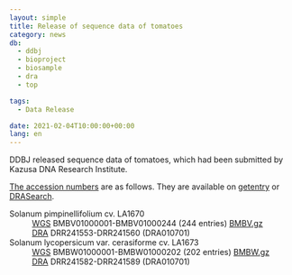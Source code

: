 ```yaml
---
layout: simple
title: Release of sequence data of tomatoes
category: news
db:
  - ddbj
  - bioproject
  - biosample
  - dra
  - top

tags:
  - Data Release

date: 2021-02-04T10:00:00+00:00
lang: en
---
```


DDBJ released sequence data of tomatoes, which had been submitted by Kazusa DNA Research Institute.

[The accession numbers](/acc_def-e.html) are as follows.
They are available on [getentry](http://getentry.ddbj.nig.ac.jp/top-e.html) or [DRASearch](/DRASearch/).

<dl>
<dt><span class="italic">Solanum pimpinellifolium</span> cv. LA1670</dt>
<dd><a href="/ddbj/wgs-e.html">WGS</a> BMBV01000001-BMBV01000244 (244 entries) <a href="ftp://ftp.ddbj.nig.ac.jp/ddbj_database/wgs/BM/BMBV.gz">BMBV.gz</a></dd>
<dd><a href="/dra/index-e.html">DRA</a> DRR241553-DRR241560 (DRA010701) </dd>
<dt><span class="italic">Solanum lycopersicum</span> var. <span class="italic">cerasiforme</span> cv. LA1673</span>
<dd><a href="/ddbj/wgs-e.html">WGS</a> BMBW01000001-BMBW01000202 (202 entries) <a href="ftp://ftp.ddbj.nig.ac.jp/ddbj_database/wgs/BM/BMBW.gz">BMBW.gz</a></dd>
<dd><a href="/dra/index-e.html">DRA</a> DRR241582-DRR241589 (DRA010701)</dd>
</dl>
